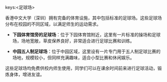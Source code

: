 keys:<足球场>


香港中文大学（深圳）拥有完备的体育设施，其中包括标准的足球场。这些足球场分布在校园的不同区域，以满足师生的运动需求。

- **下园体育馆旁的足球场**：位于下园体育馆附近，这里有一片标准的操场和足球场，场地宽敞，草皮保养良好，非常适合进行足球比赛和训练。

- **中园五人制足球场**：位于中园区域，这里设有一片专门用于五人制足球比赛的场地，规模较小，但同样充满趣味，适合小型比赛和休闲娱乐。

这些足球场均免费供校内师生使用，同学们可以在课余时间前来进行足球活动，锻炼身体，增进友谊。